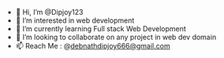 - 👋 Hi, I’m @Dipjoy123
- 👀 I’m interested in web development 
- 🌱 I’m currently learning Full stack Web Development
- 💞️ I’m looking to collaborate on any project in web dev domain 
- 📫 Reach Me : @debnathdipjoy666@gmail.com

<!---
Dipjoy123/Dipjoy123 is a ✨ special ✨ repository because its `README.md` (this file) appears on your GitHub profile.
You can click the Preview link to take a look at your changes.
--->

